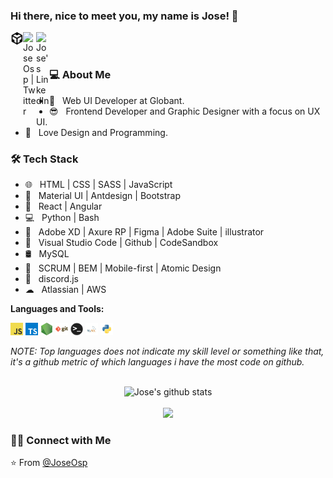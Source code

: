 ### Hi there, nice to meet you, my name is Jose! 👋

<a href="https://codesandbox.io/u/JoseOsp">
  <img align="left" alt="Jose Ospina | CodeSandbox" width="20px" src="https://raw.githubusercontent.com/anuraghazra/anuraghazra/master/assets/codesandbox.svg" />
</a>
<a href="https://twitter.com/Jose0sp">
  <img align="left" alt="Jose Osp | Twitter" width="21px" src="https://raw.githubusercontent.com/anuraghazra/anuraghazra/master/assets/twitter.svg" />
</a>
<a href="https://www.linkedin.com/in/JoseOsp">
  <img align="left" alt="Jose's LinkedIn" width="21px" src="https://static-exp1.licdn.com/sc/h/al2o9zrvru7aqj8e1x2rzsrca" />
</a>

<br />
<br />

<!--
**JoseErneyOspina/JoseErneyOspina** is a ✨ _special_ ✨ repository because its `README.md` (this file) appears on your GitHub profile.

Here are some ideas to get you started:

- 🔭 I’m currently working on ...
- 🌱 I’m currently learning ...
- 👯 I’m looking to collaborate on ...
- 🤔 I’m looking for help with ...
- 💬 Ask me about ...
- 📫 How to reach me: ...
- 😄 Pronouns: ...
- ⚡ Fun fact: ...
-->


<h3>💻 About Me </h3>


- 💚 &nbsp; Web UI Developer at Globant.
- 😎 &nbsp; Frontend Developer and Graphic Designer with a focus on UX UI.
- 💙 &nbsp; Love Design and Programming.

<h3>🛠 Tech Stack</h3>


- 🌐 &nbsp; HTML  |  CSS  |  SASS  |  JavaScript
- 🌟 &nbsp; Material UI  | Antdesign  |  Bootstrap
- 🏮 &nbsp; React  |  Angular
- 💻 &nbsp; Python  |  Bash
- 📰 &nbsp; Adobe XD  |  Axure RP  |  Figma  |  Adobe Suite  |  illustrator 
- 🔧 &nbsp; Visual Studio Code  |  Github  |  CodeSandbox
- 🛢 &nbsp; MySQL
- 🦾 &nbsp; SCRUM  |  BEM  |  Mobile-first  |  Atomic Design
- 🤖 &nbsp; discord.js
- ☁ &nbsp; Atlassian  |  AWS

**Languages and Tools:**  

<code><img height="20" src="https://raw.githubusercontent.com/github/explore/80688e429a7d4ef2fca1e82350fe8e3517d3494d/topics/javascript/javascript.png"></code>
<code><img height="20" src="https://raw.githubusercontent.com/github/explore/80688e429a7d4ef2fca1e82350fe8e3517d3494d/topics/typescript/typescript.png"></code>
<code><img height="20" src="https://raw.githubusercontent.com/github/explore/80688e429a7d4ef2fca1e82350fe8e3517d3494d/topics/nodejs/nodejs.png"></code>
<code><img height="20" src="https://raw.githubusercontent.com/github/explore/80688e429a7d4ef2fca1e82350fe8e3517d3494d/topics/git/git.png"></code>
<code><img height="20" src="https://raw.githubusercontent.com/github/explore/80688e429a7d4ef2fca1e82350fe8e3517d3494d/topics/terminal/terminal.png"></code>
<code><img height="20" src="https://raw.githubusercontent.com/github/explore/80688e429a7d4ef2fca1e82350fe8e3517d3494d/topics/mysql/mysql.png"></code>
<code><img height="20" src="https://raw.githubusercontent.com/github/explore/80688e429a7d4ef2fca1e82350fe8e3517d3494d/topics/python/python.png"></code>

*NOTE: Top languages does not indicate my skill level or something like that, it's a github metric of which languages i have the most code on github.*
<p align="center">
<br>
  <img src="https://github-readme-stats.vercel.app/api?username=JoseOsp&show_icons=true&include_all_commits=true&theme=material-palenight" alt="Jose's github stats" />
</br>
<br>
  <img src="https://github-readme-stats.vercel.app/api/top-langs/?username=JoseOsp&layout=compact&theme=material-palenight" />
</br>
</p>

<h3 align="left"> 🤝🏻 Connect with Me </h3>

⭐️ From [@JoseOsp](https://github.com/JoseOsp)
